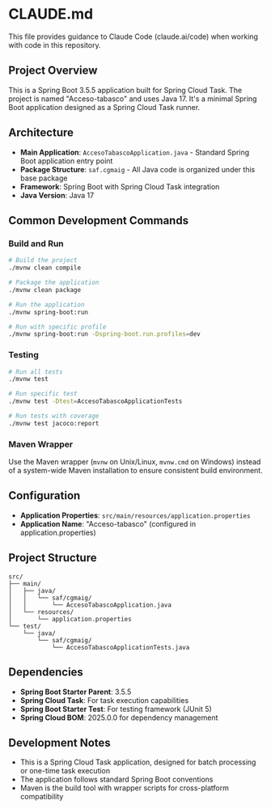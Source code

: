 # CLAUDE.md

This file provides guidance to Claude Code (claude.ai/code) when working with code in this repository.

## Project Overview

This is a Spring Boot 3.5.5 application built for Spring Cloud Task. The project is named "Acceso-tabasco" and uses Java 17. It's a minimal Spring Boot application designed as a Spring Cloud Task runner.

## Architecture

- **Main Application**: `AccesoTabascoApplication.java` - Standard Spring Boot application entry point
- **Package Structure**: `saf.cgmaig` - All Java code is organized under this base package
- **Framework**: Spring Boot with Spring Cloud Task integration
- **Java Version**: Java 17

## Common Development Commands

### Build and Run
```bash
# Build the project
./mvnw clean compile

# Package the application
./mvnw clean package

# Run the application
./mvnw spring-boot:run

# Run with specific profile
./mvnw spring-boot:run -Dspring-boot.run.profiles=dev
```

### Testing
```bash
# Run all tests
./mvnw test

# Run specific test
./mvnw test -Dtest=AccesoTabascoApplicationTests

# Run tests with coverage
./mvnw test jacoco:report
```

### Maven Wrapper
Use the Maven wrapper (`mvnw` on Unix/Linux, `mvnw.cmd` on Windows) instead of a system-wide Maven installation to ensure consistent build environment.

## Configuration

- **Application Properties**: `src/main/resources/application.properties`
- **Application Name**: "Acceso-tabasco" (configured in application.properties)

## Project Structure

```
src/
├── main/
│   ├── java/
│   │   └── saf/cgmaig/
│   │       └── AccesoTabascoApplication.java
│   └── resources/
│       └── application.properties
└── test/
    └── java/
        └── saf/cgmaig/
            └── AccesoTabascoApplicationTests.java
```

## Dependencies

- **Spring Boot Starter Parent**: 3.5.5
- **Spring Cloud Task**: For task execution capabilities
- **Spring Boot Starter Test**: For testing framework (JUnit 5)
- **Spring Cloud BOM**: 2025.0.0 for dependency management

## Development Notes

- This is a Spring Cloud Task application, designed for batch processing or one-time task execution
- The application follows standard Spring Boot conventions
- Maven is the build tool with wrapper scripts for cross-platform compatibility